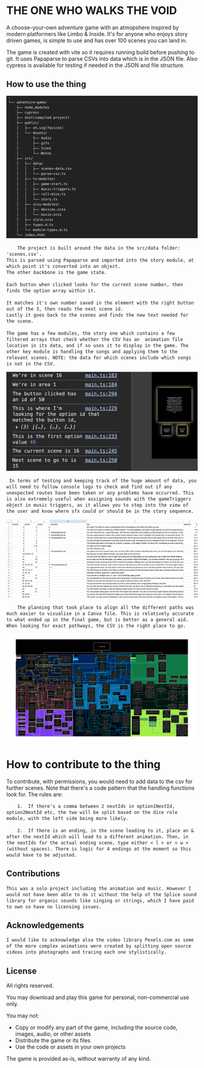 # THE ONE WHO WALKS THE VOID

A choose-your-own adventure game with an atmopshere inspired by modern platformers like Limbo & Inside. It's for anyone who enjoys story driven games, is simple to use and has over 100 scenes you can land in.

The game is created with vite so it requires running build before pushing to git. It uses Papaparse to parse CSVs into data which is in the JSON file. Also cypress is available for testing if needed in the JSON and file structure.

## How to use the thing

![![alt text](<Screenshot 2025-07-16 at 21.34.56.png>)](flow-map.png)

        The project is built around the data in the src/data folder: 'scenes.csv'.
    This is parsed using Papaparse and imported into the story module, at which point it's converted into an object.
    The other backbone is the game state.

    Each button when clicked looks for the current scene number, then finds the option array within it.

    It matches it's own number saved in the element with the right button out of the 3, then reads the next scene id.
    Lastly it goes back to the scenes and finds the new text needed for the scene.

    The game has a few modules, the story one which contains a few filtered arrays that check whether the CSV has an  animation file location in its data, and if so uses it to display in the game. The other key module is handling the songs and applying them to the relevant scenes. NOTE: the data for which scenes include which songs is not in the CSV.

![alt text](console.png)

     In terms of testing and keeping track of the huge amount of data, you will need to follow console logs to check and find out if any unexpected routes have been taken or any problems have occurred. This is also extremely useful when assigning sounds with the gameTriggers object in music triggers, as it allows you to step into the view of the user and know where sfx could or should be in the story sequence.

![alt text](csv.png)

        The planning that took place to align all the different paths was much easier to visualise in a Canva file. This is relatively accurate to what ended up in the final game, but is better as a general aid. When looking for exact pathways, the CSV is the right place to go.

<img src='Adventure Path Flow.png' alt="Alt text" width="1000px">

# How to contribute to the thing

To contribute, with permissions, you would need to add data to the csv for further scenes. Note that there's a code pattern that the handling functions look for. The rules are:

        1.  If there's a comma between 2 nextIds in option1NextId, option2NextId etc, the two will be split based on the dice role module, with the left side being more likely.

        2.  If there is an ending, in the scene leading to it, place an & after the nextId which will lead to a different animation. Then, in the nextIds for the actual ending scene, type either < l > or < w > (without spaces). There is logic for 4 endings at the moment so this would have to be adjusted.

## Contributions

    This was a solo project including the animation and music. However I would not have been able to do it without the help of the Splice sound library for organic sounds like singing or strings, which I have paid to own so have no licensing issues.

## Acknowledgements

    I would like to acknowledge also the video library Pexels.com as some of the more complex animations were created by splitting open source videos into photographs and tracing each one stylistically.

## License

All rights reserved.

You may download and play this game for personal, non-commercial use only.

You may not:

- Copy or modify any part of the game, including the source code, images, audio, or other assets
- Distribute the game or its files
- Use the code or assets in your own projects

The game is provided as-is, without warranty of any kind.
